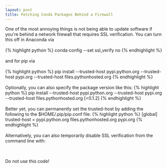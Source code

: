 ```yaml
---
layout: post
title: Fetching Conda Packages Behind a Firewall
---
```


<!--
<img class="img-left" align="left" src="{{ site.url }}/images/">
-->

<!--
_WARNING: This is unsafe!_
-->

One of the most annoying things is not being able to update software if you're behind a network firewall that requires SSL verification. You can turn this off in Anaconda via
<br><br>
{% highlight python %}
conda config --set ssl_verify no
{% endhighlight %}
<br><br>
and for pip via
<br><br>
{% highlight python %}
pip install --trusted-host pypi.python.org --trusted-host pypi.org --trusted-host files.pythonhosted.org <package name>
{% endhighlight %}
<br><br>
Optionally, you can also specify the package version like this:
{% highlight python %}
pip install --trusted-host pypi.python.org --trusted-host pypi.org --trusted-host files.pythonhosted.org <package name>[=0.1.2]
{% endhighlight %}
<br><br>
Better yet, you can permanently set the trusted-host by adding the following to the $HOME/.pip/pip.conf file:
{% highlight python %}
[global]
trusted-host = pypi.python.org
               files.pythonhosted.org
               pypi.org
{% endhighlight %}
<br><br>
Alternatively, you can also temporarily disable SSL verification from the command line with:
<!--
{% highlight %}
PYTHONHTTPSVERIFY=0 pip install some_trusted_package_name
{% endhighlight %}
-->
<br><br>
Do not use this code!
